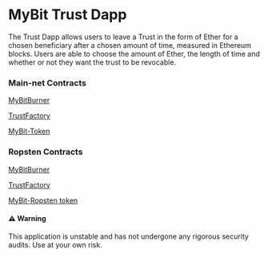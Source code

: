 # MyBit Trust Dapp 

The Trust Dapp allows users to leave a Trust in the form of Ether for a chosen beneficiary after a chosen amount of time, measured in Ethereum blocks. Users are able to choose the amount of Ether, the length of time and whether or not they want the trust to be revocable. 


### Main-net Contracts

[MyBitBurner](https://etherscan.io/address/0x507ca44958dfd52eda1e2cf4ac368d7553962ea3)

[TrustFactory](https://etherscan.io/address/0xfe03084c34b2dc3a171f9a738f4e478707666f0f)

[MyBit-Token](https://etherscan.io/token/0x5d60d8d7ef6d37e16ebabc324de3be57f135e0bc)

### Ropsten Contracts 

[MyBitBurner](https://ropsten.etherscan.io/address/0x733b124fbf283c32c1e3c59f434d9700d60bf1a4#code)

[TrustFactory](https://ropsten.etherscan.io/address/0x38d07b2f1f6fcc37b80b9ce4c13adf678ca0097e)

[MyBit-Ropsten token](https://ropsten.etherscan.io/address/0xbb07c8c6e7CD15E2E6F944a5C2CAC056c5476151)

#### ⚠️ Warning 
This application is unstable and has not undergone any rigorous security audits. Use at your own risk. 
